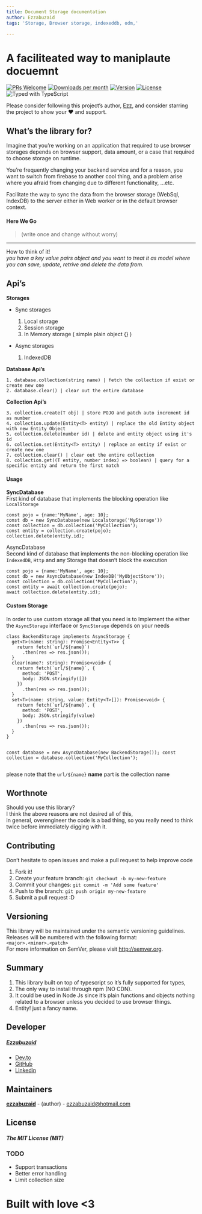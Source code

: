 ```yaml
---
title: Document Storage documentation
author: Ezzabuzaid
tags: 'Storage, Browser storage, indexeddb, odm,'

---
```


<h1 id="a-faciliteated-way-to-maniplaute-docuemnt">A faciliteated way to maniplaute docuemnt</h1>
<p><a href="https://github.com/ezzabuzaid/document-storage/pulls"><img src="https://img.shields.io/badge/PRs-welcome-brightgreen.svg" alt="PRs Welcome"></a> <a href="https://www.npmjs.com/package/@ezzabuzaid/document-storage"><img src="https://flat.badgen.net/npm/dm/@ezzabuzaid/document-storage" alt="Downloads per month"></a> <a href="https://www.npmjs.com/package/@ezzabuzaid/document-storage"><img src="https://flat.badgen.net/npm/v/@ezzabuzaid/document-storage" alt="Version"></a> <a href="https://www.npmjs.com/package/@ezzabuzaid/document-storage"><img src="https://flat.badgen.net/npm/license/@ezzabuzaid/document-storage" alt="License"></a> <img src="https://flat.badgen.net/badge/icon/Typed?icon=typescript&amp;label&amp;labelColor=blue&amp;color=555555" alt="Typed with TypeScript"></p>
<p>Please consider following this project’s author, <a href="https://github.com/ezzabuzaid">Ezz</a>, and consider starring the project to show your ❤️ and support.</p>
<h2 id="whats-the-library-for">What’s the library for?</h2>
<p>Imagine that you’re working on an application that required to use browser storages depends on browser support, data amount, or a case that required to choose storage on runtime.</p>
<p>You’re frequently changing your backend service and for a reason, you want to switch from firebase to another cool thing, and a problem arise where you afraid from changing due to different functionality, …etc.</p>
<p>Facilitate the way to sync the data from the browser storage (WebSql, IndexDB) to the server either in Web worker or in the default browser context.</p>
<h4 id="here-we-go">Here We Go</h4>
<blockquote>
<p>(write once and change without worry)</p>
</blockquote>
<hr>
<p>How to think of it!<br>
<em>you have a key value pairs object and you want to treat it as model where you can save, update, retrive and delete the data from.</em></p>
<h2 id="apis">Api’s</h2>
<p><strong>Storages</strong></p>
<ul>
<li>
<p>Sync storages</p>
<ol>
<li>Local storage</li>
<li>Session storage</li>
<li>In Memory storage ( simple plain object {} )</li>
</ol>
</li>
<li>
<p>Async storages</p>
<ol>
<li>IndexedDB</li>
</ol>
</li>
</ul>
<p><strong>Database Api’s</strong></p>
<pre><code>1. database.collection(string name) | fetch the collection if exist or create new one
2. database.clear() | clear out the entire database
</code></pre>
<p><strong>Collection Api’s</strong></p>
<pre><code>3. collection.create(T obj) | store POJO and patch auto increment id as number
4. collection.update(Entity&lt;T&gt; entity) | replace the old Entity object with new Entity Object
5. collection.delete(number id) | delete and entity object using it's id
6. collection.set(Entity&lt;T&gt; entity) | replace an entity if exist or create new one
7. collection.clear() | clear out the entire collection
8. collection.get((T entity, number index) =&gt; boolean) | query for a specific entity and return the first match
</code></pre>
<h4 id="usage">Usage</h4>
<p><strong>SyncDatabase</strong><br>
First kind of database that implements the blocking operation like <code>LocalStorage</code></p>
<pre><code>const pojo = {name:'MyName', age: 10};
const db = new SyncDatabase(new Localstorage('MyStorage'))
const collection = db.collection('MyCollection');
const entity = collection.create(pojo);
collection.delete(entity.id);
</code></pre>
<p>AsyncDatabase<br>
Second kind of database that implements the non-blocking operation like <code>IndexedDB</code>, <code>Http</code> and any Storage that doesn’t block the execution</p>
<pre><code>const pojo = {name:'MyName', age: 10};
const db = new AsyncDatabase(new IndexDB('MyObjectStore'));
const collection = db.collection('MyCollection');
const entity = await collection.create(pojo);
await collection.delete(entity.id);
</code></pre>
<h4 id="custom-storage">Custom Storage</h4>
<p>In order to use custom storage all that you need is to Implement the either the <code>AsyncStorage</code> interface or <code>SyncStorage</code> depends on your needs</p>
<pre><code>class BackendStorage implements AsyncStorage {
  get&lt;T&gt;(name: string): Promise&lt;Entity&lt;T&gt;&gt; {
    return fetch(`url/${name}`)
      .then(res =&gt; res.json());
  }
  clear(name?: string): Promise&lt;void&gt; {
    return fetch(`url/${name}`, {
      method: 'POST',
      body: JSON.stringify([])
    })
      .then(res =&gt; res.json());
  }
  set&lt;T&gt;(name: string, value: Entity&lt;T&gt;[]): Promise&lt;void&gt; {
    return fetch(`url/${name}`, {
      method: 'POST',
      body: JSON.stringify(value)
    })
      .then(res =&gt; res.json());
  }
}

const database = new AsyncDatabase(new BackendStorage());
const collection = database.collection('MyCollection');
</code></pre>
<p>please note that the <code>url/${name}</code> <strong>name</strong> part is the collection name</p>
<h2 id="worthnote">Worthnote</h2>
<p>Should you use this library?<br>
I think the above reasons are not desired all of this,<br>
in general, overengineer the code is a bad thing, so you really need to think twice before immediately digging with it.</p>
<h2 id="contributing">Contributing</h2>
<p>Don’t hesitate to open issues and make a pull request to help improve code</p>
<ol>
<li>Fork it!</li>
<li>Create your feature branch: <code>git checkout -b my-new-feature</code></li>
<li>Commit your changes: <code>git commit -m 'Add some feature'</code></li>
<li>Push to the branch: <code>git push origin my-new-feature</code></li>
<li>Submit a pull request :D</li>
</ol>
<h2 id="versioning">Versioning</h2>
<p>This library will be maintained under the semantic versioning guidelines.<br>
Releases will be numbered with the following format:<br>
<code>&lt;major&gt;.&lt;minor&gt;.&lt;patch&gt;</code><br>
For more information on SemVer, please visit <a href="http://semver.org">http://semver.org</a>.</p>
<h2 id="summary">Summary</h2>
<ol>
<li>This library built on top of typescript so it’s fully supported for types,</li>
<li>The only way to install through npm (NO CDN).</li>
<li>It could be used in Node Js since it’s plain functions and objects nothing related to a browser unless you decided to use browser things.</li>
<li>Entity! just a fancy name.</li>
</ol>
<h2 id="developer">Developer</h2>
<h5 id="ezzabuzaid"><a href="mailto:ezzabuzaid@hotmail.com">Ezzabuzaid</a></h5>
<ul>
<li><a href="https://dev.to/ezzabuzaid">Dev.to</a></li>
<li><a href="https://github.com/ezzabuzaid">GitHub</a></li>
<li><a href="https://www.linkedin.com/in/ezzabuzaid">Linkedin</a></li>
</ul>
<h2 id="maintainers">Maintainers</h2>
<p><a href="https://github.com/ezzabuzaid"><strong>ezzabuzaid</strong></a> - (author) - <a href="mailto:ezzabuzaid@hotmail.com">ezzabuzaid@hotmail.com</a></p>
<h2 id="license">License</h2>
<h5 id="the-mit-license-mit">The MIT License (MIT)</h5>
<h3 id="todo">TODO</h3>
<ul>
<li>Support transactions</li>
<li>Better error handling</li>
<li>Limit collection size</li>
</ul>
<h1 id="built-with-love-3">Built with love &lt;3</h1>


